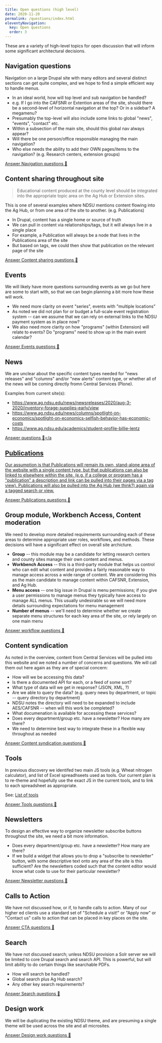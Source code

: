 ```yaml
---
title: Open questions (high level)
date: 2020-11-20
permalink: /questions/index.html
eleventyNavigation:
  key: Open questions
  order: 3
---
```

These are a variety of high-level topics for open discussion that will inform some significant architectural decisions. 

## Navigation questions

Navigation on a large Drupal site with many editors and several distinct sections can get quite complex, and we hope to find a simple efficient way to handle menus. 

* In an ideal world, how will top level and sub navigation be handled? 
* e.g. If I go into the CAFSNR or Extention areas of the site, should there be a second-level of horizontal navigation at the top? Or in a sidebar? A megamenu?
* Presumably the top-level will also include some links to global "news", "events", "contact" etc.  
* Within a subsection of the main site, should this global nav always appear? 
* Will there be one person/office responsible managing the main navigation? 
* Who else needs the ability to add their OWN pages/items to the navigation? (e.g. Research centers, extension groups)

<a class="button bg-green-500 hover:bg-blue-500 rounded" href="https://docs.google.com/forms/d/e/1FAIpQLSek60Fsqi2DSxYL_giop0AcX8nGC2oAl_52Ow1dA_yi1t4YDA/viewform?usp=sf_link" target="_blank">Answer Navigation questions 🤔</a>

## Content sharing throughout site

> Educational content produced at the county level should be integrated into the appropriate topic area on the Ag Hub or Extension sites.

This is one of several examples where NDSU mentions content flowing into the Ag Hub, or from one area of the site to another. (e.g. Publications)

* In Drupal, content has a single home or source of truth
* We can pull in content via relationships/tags, but it will always live in a single place
* For example, a Publication will always be a node that lives in the Publications area of the site
* But based on tags, we could then show that publication on the relevant page of the site

<a class="button bg-green-500 hover:bg-blue-500 rounded" href="https://docs.google.com/forms/d/e/1FAIpQLSdlJgP-C06W3n_du0FI6gbwZJeAfMA-LJLzoEaSU8ivt6UVTw/viewform?usp=sf_link" target="_blank">Answer Content sharing questions 🤔</a>

## Events

We will likely have more questions surrounding events as we go but here are some to start with, so that we can begin planning a bit more how these will work.

* We need more clarity on event "series", events with "multiple locations"
* As noted we did not plan for or budget a full-scale event registration system -- can we assume that we can rely on external links to the NDSU payment system as in place now?
* We also need more clarity on how "programs" (within Extension) will relate to events? Do "programs" need to show up in the main event calendar?

<a class="button bg-green-500 hover:bg-blue-500 rounded" href="https://docs.google.com/forms/d/e/1FAIpQLSepFTSyadDrvInL2J8mjj6DFypsInpGCWZQKHyeiNhbj5Mngg/viewform?usp=sf_link" target="_blank">Answer Events questions 🤔</a>

## News

We are unclear about the specific content types needed for "news releases" and "columns" and/or "new alerts" content type, or whether all of the news will be coming directly fromn Central Services (Plone).

Examples from current site(s): 
* https://www.ag.ndsu.edu/news/newsreleases/2020/aug-3-2020/inventory-forage-supplies-early/view
* https://www.ag.ndsu.edu/news/columns/spotlight-on-economics/spotlight-on-economics-selfish-behavior-has-economic-costs
* https://www.ag.ndsu.edu/academics/student-profile-billie-lentz

<a class="button bg-green-500 hover:bg-blue-500 rounded" href="https://docs.google.com/forms/d/e/1FAIpQLScwyp1cxdB565XEpI5zBn-oTNYdCIpS0akCEsWjYOH5dzlsog/viewform?usp=sf_link" target="_blank">Answer  questions 🤔</a


## Publications

Our assumption is that Publications will remain its own, stand-alone area of the website with a single content type, but that publications can also be linked to elsewhere within the site. (e.g. if a college or program has a "publication" a description and link can be pulled into their pages via a tag view).  Publications will also be pulled into the Ag Hub (we think?) again via a tagged search or view. 

<a class="button bg-green-500 hover:bg-blue-500 rounded" href="https://docs.google.com/forms/d/e/1FAIpQLSdip5gbulPf9VFpJHDfgWzZnTZwHBf6MiDUTn9HpBJX2yfAzA/viewform?usp=sf_link" target="_blank">Answer Publications questions 🤔</a>



## Group module, Workbench Access, Content moderation

We need to develop more detailed requirements surrounding each of these areas to determine appropriate user roles, workflows, and methods. These decisions will have a significant effect on overall site archicture. 

* **Group** -- this module may be a candidate for letting research centers and county sites manage their own content and menus. 
* **Workbench Access** -- this is a third-party module that helps us control who can edit what content and provides a fairly reasonable way to manage access across a wide range of content. We are considering this as the main candidate to manage content within CAFSNR, Extension, and Ag Hub. 
* **Menu access** -- one big issue in Drupal is menu permissions; if you give a user permissions to manage menus they typically have access to manage ALL menus. This usually undesirable so we will need more details surrounding expectations for menu management
* **Number of menus** -- we'll need to determine whether we create separate menu structures for each key area of the site, or rely largely on one main menu

<a class="button bg-green-500 hover:bg-blue-500 rounded" href="https://docs.google.com/forms/d/e/1FAIpQLSdZE3bzAOGK8-gykPvoPLQVJIooEyN3qrBl8_IkuWbUP13Kug/viewform?usp=sf_link" target="_blank">Answer workflow questions 🤔</a>

## Content syndication

As noted in the overview, content from Central Services will be pulled into this website and we noted a number of concerns and questions. We will call them out here again as they are of special concern:

* How will we be accessing this data? 
* Is there a documented API for each, or a feed of some sort?
* What type of data will we get in response? (JSON, XML, ?) 
* Are we able to query the data? (e.g. query news by department, or topic -- query directory by department)
* NDSU notes the directory will need to be expanded to include AES/CAFSNR -- when will this work be completed?
* What documenation is available for accessing these services? 
* Does every department/group etc. have a newsletter? How many are there? 
* We need to determine best way to integrate these in a flexible way throughout as needed

<a class="button bg-green-500 hover:bg-blue-500 rounded" href="https://docs.google.com/forms/d/e/1FAIpQLSeIxUIoHBoV7iO84mIyoc3sMdtCuGuct_A9gZ2sgRQp_4VoFw/viewform?usp=sf_link" target="_blank">Answer Content syndication questions 🤔</a>

## Tools

In previous discovery we identifed two main JS tools (e.g. Wheat nitrogen calculator), and list of Excel spreadhseets used as tools. Our current plan is to re-theme and hopefully use the exact JS in the current tools, and to link to each spreadsheet as appropriate. 
 
 See: [List of tools](https://docs.google.com/spreadsheets/d/13ONJKXYxq10thkYPBgB92lCRoIgG1FVTbxRyoc6xThk/edit#gid=996020785)


<a class="button bg-green-500 hover:bg-blue-500 rounded" href="https://docs.google.com/forms/d/e/1FAIpQLSdFcPaHGKOCyf6MQwipdKwzr2BOj5AZaZV_9rm30nlgADZNSA/viewform?usp=sf_link" target="_blank">Answer Tools questions 🤔</a> 

## Newsletters

To design an effective way to organize newsletter subscribe buttons throughout the site, we need a bit more information. 

* Does every department/group etc. have a newsletter? How many are there? 
* If we build a widget that allows you to drop a "subscribe to newsletter" button, with some descriptive text onto any area of the site is this sufficient? Are the newsletters coded such that the content editor would know what code to use for their particular newsletter?

<a class="button bg-green-500 hover:bg-blue-500 rounded" href="https://docs.google.com/forms/d/e/1FAIpQLSeYlo2fNS5qyZ4WfGyobo6xEQvzjWUIDYyHMBHgeeslKYghhg/viewform?usp=sf_link" target="_blank">Answer  Newsletter questions 🤔</a>

## Calls to Action

We have not discussed how, or if, to handle calls to action. Many of our higher ed clients use a standard set of "Schedule a visit!" or "Apply now" or "Contact us" calls to action that can be placed in key places on the site. 

<a class="button bg-green-500 hover:bg-blue-500 rounded" href="https://docs.google.com/forms/d/e/1FAIpQLSfsBsbcUjZ9FCerfYRr-EZFBPSq2MNgWguWLEFJg2VY3bAhYw/viewform?usp=sf_link" target="_blank">Answer CTA questions 🤔</a>

## Search

We have not discussed search; unless NDSU provision a Solr server we will be limited to core Drupal search and search API. This is powerful, but will limit ability to do certain things like searchable PDFs.

* How will search be handled? 
* Global search plus Ag Hub search? 
* Any other key search requirements? 

<a class="button bg-green-500 hover:bg-blue-500 rounded" href="https://docs.google.com/forms/d/e/1FAIpQLSesFsA0odCb8gteIaoatXbjaInn_J2Yhl7HeSHV7-Z-9znLrQ/viewform?usp=sf_link" target="_blank">Answer Search questions 🤔</a>

## Design work

We will be duplicating the existing NDSU theme, and are presuming a single theme will be used across the site and all microsites. 

<a class="button bg-green-500 hover:bg-blue-500 rounded" href="https://docs.google.com/forms/d/e/1FAIpQLScwgJTlkRwVeAN_r0VLtQkzZcuvxRqI4OjJ2DGLO3NlyBMMKQ/viewform?usp=sf_link" target="_blank">Answer Design work questions 🤔</a>

